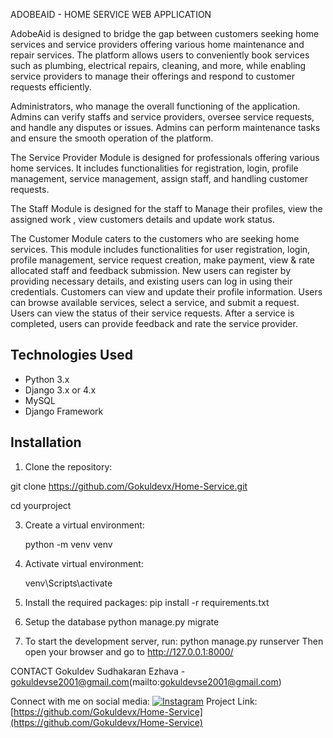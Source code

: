ADOBEAID - HOME SERVICE WEB APPLICATION

AdobeAid is designed to bridge the gap between customers seeking home services and service providers offering various home maintenance and repair services. The platform allows
users to conveniently book services such as plumbing, electrical repairs, cleaning, and more, while enabling service providers to manage their offerings and respond to customer
requests efficiently.

Administrators, who manage the overall functioning of the application. Admins can verify staffs and service providers, oversee service requests, and handle any disputes or
issues.
Admins can perform maintenance tasks and ensure the smooth operation of the platform.

The Service Provider Module is designed for professionals offering various home services. It includes functionalities for registration, login, profile management, service 
management, assign staff, and handling customer requests.

The Staff Module is designed for the staff to Manage their profiles, view the assigned work , view customers details and update work status.

The Customer Module caters to the customers who are seeking home services. This module includes functionalities for user registration, login, profile management, service
request creation, make payment, view & rate allocated staff and feedback submission. New users can register by providing necessary details, and existing users can log in using
their credentials. Customers can view and update their profile information. Users can browse available services, select a service, and submit a request. Users can view the
status of their service requests. After a service is completed, users can provide feedback and rate the service provider.


## Technologies Used

- Python 3.x
- Django 3.x or 4.x
- MySQL
- Django Framework

## Installation

1. Clone the repository:
   
  git clone https://github.com/Gokuldevx/Home-Service.git
  
  cd yourproject

3. Create a virtual environment:
   
   python -m venv venv

5. Activate virtual environment:
   
   venv\Scripts\activate

7. Install the required packages:
   pip install -r requirements.txt

8. Setup the database
   python manage.py migrate

9. To start the development server, run:
   python manage.py runserver
   Then open your browser and go to http://127.0.0.1:8000/

CONTACT
Gokuldev Sudhakaran Ezhava - gokuldevse2001@gmail.com(mailto:gokuldevse2001@gmail.com)

Connect with me on social media:
[![Instagram](https://upload.wikimedia.org/wikipedia/commons/a/a5/Instagram_icon.png)](https://www.instagram.com/gokul_27x_/)
Project Link: [https://github.com/Gokuldevx/Home-Service](https://github.com/Gokuldevx/Home-Service)


